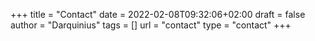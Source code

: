 +++
title = "Contact"
date = 2022-02-08T09:32:06+02:00
draft = false
author = "Darquinius"
tags = []
url = "contact"
type = "contact"
+++

